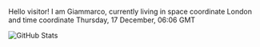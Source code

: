 Hello visitor! I am Giammarco, currently living in space coordinate London and time coordinate Thursday, 17 December, 06:06 GMT

![GitHub Stats](https://github-readme-stats.vercel.app/api?username=grcasanova)
